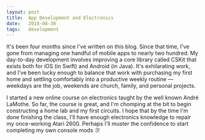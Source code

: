 ```yaml
---
layout: post
title:  App Development and Electronics
date:   2018-08-30 
tags:   development
---
```


It's been four months since I've written on this blog. Since that time, I've gone from managing one handful of mobile apps to nearly two hundred. My day-to-day development involves improving a core library called CSKit that exists both for iOS (in Swift) and Android (in Java). It's exhilarating work, and I've been lucky enough to balance that work with purchasing my first home and settling comfortably into a productive weekly routine — weekdays are the job, weekends are church, family, and personal projects.

I started a new online course on electronics taught by the well known André LaMothe. So far, the course is great, and I'm chomping at the bit to begin constructing a home lab and my first circuits. I hope that by the time I'm done finishing the class, I'll have enough electronics knowledge to repair my once-working Atari 2600. Perhaps I'll muster the confidence to start completing my own console mods :)!
